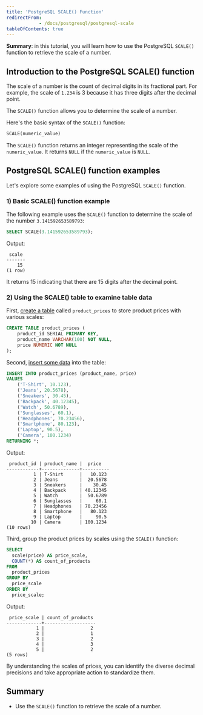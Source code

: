 ```yaml
---
title: 'PostgreSQL SCALE() Function'
redirectFrom: 
            - /docs/postgresql/postgresql-scale
tableOfContents: true
---
```


**Summary**: in this tutorial, you will learn how to use the PostgreSQL `SCALE()` function to retrieve the scale of a number.

## Introduction to the PostgreSQL SCALE() function

The scale of a number is the count of decimal digits in its fractional part. For example, the scale of `1.234` is 3 because it has three digits after the decimal point.

The `SCALE()` function allows you to determine the scale of a number.

Here's the basic syntax of the `SCALE()` function:

```sql
SCALE(numeric_value)
```

The `SCALE()` function returns an integer representing the scale of the `numeric_value`. It returns `NULL` if the `numeric_value` is `NULL`.

## PostgreSQL SCALE() function examples

Let's explore some examples of using the PostgreSQL `SCALE()` function.

### 1) Basic SCALE() function example

The following example uses the `SCALE()` function to determine the scale of the number `3.141592653589793`:

```sql
SELECT SCALE(3.141592653589793);
```

Output:

```
 scale
-------
    15
(1 row)
```

It returns 15 indicating that there are 15 digits after the decimal point.

### 2) Using the SCALE() table to examine table data

First, [create a table](/docs/postgresql/postgresql-create-table) called `product_prices` to store product prices with various scales:

```sql
CREATE TABLE product_prices (
    product_id SERIAL PRIMARY KEY,
    product_name VARCHAR(100) NOT NULL,
    price NUMERIC NOT NULL
);
```

Second, [insert some data](/docs/postgresql/postgresql-insert-multiple-rows) into the table:

```sql
INSERT INTO product_prices (product_name, price)
VALUES
    ('T-Shirt', 10.123),
    ('Jeans', 20.5678),
    ('Sneakers', 30.45),
    ('Backpack', 40.12345),
    ('Watch', 50.6789),
    ('Sunglasses', 60.1),
    ('Headphones', 70.23456),
    ('Smartphone', 80.123),
    ('Laptop', 90.5),
    ('Camera', 100.1234)
RETURNING *;
```

Output:

```
 product_id | product_name |  price
------------+--------------+----------
          1 | T-Shirt      |   10.123
          2 | Jeans        |  20.5678
          3 | Sneakers     |    30.45
          4 | Backpack     | 40.12345
          5 | Watch        |  50.6789
          6 | Sunglasses   |     60.1
          7 | Headphones   | 70.23456
          8 | Smartphone   |   80.123
          9 | Laptop       |     90.5
         10 | Camera       | 100.1234
(10 rows)
```

Third, group the product prices by scales using the `SCALE()` function:

```sql
SELECT
  scale(price) AS price_scale,
  COUNT(*) AS count_of_products
FROM
  product_prices
GROUP BY
  price_scale
ORDER BY
  price_scale;
```

Output:

```
 price_scale | count_of_products
-------------+-------------------
           1 |                 2
           2 |                 1
           3 |                 2
           4 |                 3
           5 |                 2
(5 rows)
```

By understanding the scales of prices, you can identify the diverse decimal precisions and take appropriate action to standardize them.

## Summary

- Use the `SCALE()` function to retrieve the scale of a number.
